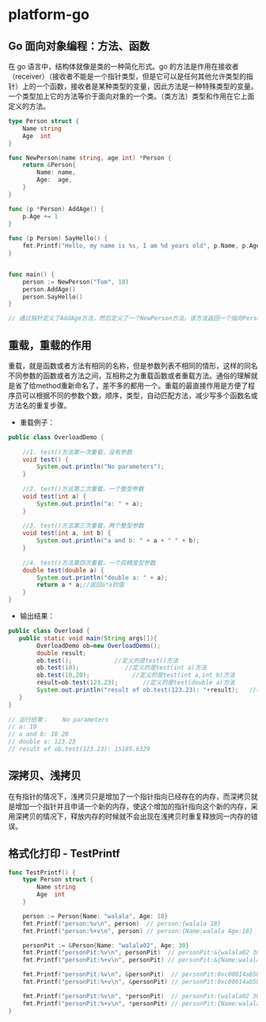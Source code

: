 # platform-go

## Go 面向对象编程：方法、函数

在 go 语言中，结构体就像是类的一种简化形式。go 的方法是作用在接收者（receiver）（接收者不能是一个指针类型，但是它可以是任何其他允许类型的指针）上的一个函数，接收者是某种类型的变量，因此方法是一种特殊类型的变量。  
一个类型加上它的方法等价于面向对象的一个类。（类方法）类型和作用在它上面定义的方法。

```go
type Person struct {
    Name string
    Age  int
}

func NewPerson(name string, age int) *Person {
    return &Person{
        Name: name,
        Age:  age,
    }
}

func (p *Person) AddAge() {
    p.Age += 1
}
 
func (p Person) SayHello() {
    fmt.Printf("Hello, my name is %s, I am %d years old", p.Name, p.Age)
}


func main() {
    person := NewPerson("Tom", 18)
    person.AddAge()
    person.SayHello()
}

// 通过指针定义了AddAge方法，然后定义了一个NewPerson方法，该方法返回一个指向Person对象的指针。在main函数中，我们通过NewPerson创建了一个Person对象，然后调用AddAge方法增加了Person的年龄，并输出了Person的信息。
```

## 重载，重载的作用

重载，就是函数或者方法有相同的名称，但是参数列表不相同的情形，这样的同名不同参数的函数或者方法之间，互相称之为重载函数或者重载方法。通俗的理解就是省了给method重新命名了，差不多的都用一个。重载的最直接作用是方便了程序员可以根据不同的参数个数，顺序，类型，自动匹配方法，减少写多个函数名或方法名的重复步骤。

- 重载例子：

```java
public class OverloadDemo {
 
    //1. test()方法第一次重载，没有参数
    void test() {
        System.out.println("No parameters");
    }
 
    //2. test()方法第二次重载，一个整型参数
    void test(int a) {
        System.out.println("a: " + a);
    }
 
    //3. test()方法第三次重载，两个整型参数
    void test(int a, int b) {
        System.out.println("a and b: " + a + " " + b);
    }
 
    //4. test()方法第四次重载，一个双精度型参数
    double test(double a) {
        System.out.println("double a: " + a);
        return a * a;//返回a*a的值
    }
}
```

- 输出结果：

```java
public class Overload {
   public static void main(String args[]){
        OverloadDemo ob=new OverloadDemo();
        double result;
        ob.test();            //定义的是test()方法
        ob.test(10);             //定义的是test(int a)方法
        ob.test(10,20);            //定义的是test(int a,int b)方法
        result=ob.test(123.23);       //定义的是test(double a)方法
        System.out.println("result of ob.test(123.23): "+result);   //输出result的值
   }
}
 
// 运行结果：    No parameters
// a: 10
// a and b: 10 20
// double a: 123.23
// result of ob.test(123.23): 15185.6329
```

## 深拷贝、浅拷贝

在有指针的情况下，浅拷贝只是增加了一个指针指向已经存在的内存，而深拷贝就是增加一个指针并且申请一个新的内存，使这个增加的指针指向这个新的内存，采用深拷贝的情况下，释放内存的时候就不会出现在浅拷贝时重复释放同一内存的错误。

## 格式化打印 - TestPrintf

```go
func TestPrintf() {
	type Person struct {
		Name string
		Age  int
	}

	person := Person{Name: "walala", Age: 18}
	fmt.Printf("person:%v\n", person)  // person:{walala 18}
	fmt.Printf("person:%+v\n", person) // person:{Name:walala Age:18}

	personPit := &Person{Name: "walala02", Age: 30}
	fmt.Printf("personPit:%v\n", personPit)  // personPit:&{walala02 30}
	fmt.Printf("personPit:%+v\n", personPit) // personPit:&{Name:walala02 Age:30}

	fmt.Printf("personPit:%v\n", &personPit)  // personPit:0xc00014ab58 (& 拿到的是指针)
	fmt.Printf("personPit:%+v\n", &personPit) // personPit:0xc00014ab58

	fmt.Printf("personPit:%v\n", *personPit)  // personPit:{walala02 30} (* 指针指向的值)
	fmt.Printf("personPit:%+v\n", *personPit) // personPit:{Name:walala02 Age:30}
}
```
